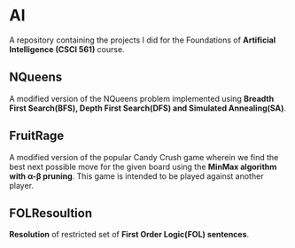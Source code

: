 # AI
A repository containing the projects I did for the Foundations of **Artificial Intelligence (CSCI 561)** course.

## NQueens
A modified version of the NQueens problem implemented using **Breadth First Search(BFS), Depth First Search(DFS) and Simulated Annealing(SA)**.

## FruitRage
A modified version of the popular Candy Crush game wherein we find the best next possible move for the given board using the **MinMax algorithm with α-β pruning**. This game is intended to be played against another player.

## FOLResoultion
**Resolution** of restricted set of **First Order Logic(FOL) sentences**.

